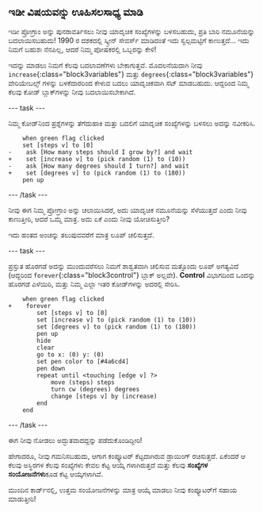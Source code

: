 ## ಇಡೀ ವಿಷಯವನ್ನು ಊಹಿಸಲಸಾಧ್ಯ ಮಾಡಿ

ಇಡೀ ಪ್ರೋಗ್ರಾಂ ಅನ್ನು ಪುನರಾವರ್ತಿಸಲು ನೀವು ಯಾದೃಚಿಕ ಸಂಖ್ಯೆಗಳನ್ನು ಬಳಸಬಹುದು, ಪ್ರತಿ ಬಾರಿ ನಮೂನೆಯನ್ನು ಬದಲಾಯಿಸಬಹುದು! 1990 ರ ದಶಕದಲ್ಲಿ ಸ್ಕ್ರೀನ್ ಸೇವರ್ಸ್ ಮಾಡಿದಂತೆ ಇದು ಸ್ವಲ್ಪಮಟ್ಟಿಗೆ ಕಾಣುತ್ತದೆ... ಇದು ನಿಮಗೆ ಬಹುಶಃ ನೆನಪಿಲ್ಲ, ಆದರೆ ನಿಮ್ಮ ಪೋಷಕರಲ್ಲಿ ಒಬ್ಬರನ್ನು ಕೇಳಿ!

ಇದನ್ನು ಮಾಡಲು ನಿಮಗೆ ಕೆಲವು ಬದಲಾವಣೆಗಳು ಬೇಕಾಗುತ್ತವೆ. ಮೊದಲನೆಯದಾಗಿ ನೀವು `increase`{:class="block3variables"} ಮತ್ತು `degrees`{:class="block3variables"} ವೇರಿಯೇಬಲ್ಸ್ ಗಳನ್ನು ಬಳಕೆದಾರರಿಂದ ಕೇಳುವ ಬದಲು ಯಾದೃಚಿಕವಾಗಿ ಸೆಟ್ ಮಾಡಬಹುದು. ಆದ್ದರಿಂದ ನಿಮ್ಮ ಕೆಲವು ಕೋಡ್ ಬ್ಲಾಕ್‌ಗಳನ್ನು ನೀವು ಬದಲಾಯಿಸಬೇಕಾಗಿದೆ.

--- task ---

ನಿಮ್ಮ ಕೋಡ್‌ನಿಂದ ಪ್ರಶ್ನೆಗಳನ್ನು ತೆಗೆದುಹಾಕಿ ಮತ್ತು ಬದಲಿಗೆ ಯಾದೃಚಿಕ ಸಂಖ್ಯೆಗಳನ್ನು ಬಳಸಲು ಅದನ್ನು ನವೀಕರಿಸಿ.

```blocks3
    when green flag clicked
    set [steps v] to [0]
-    ask [How many steps should I grow by?] and wait
+    set [increase v] to (pick random (1) to (10))
-    ask [How many degrees should I turn?] and wait
+    set [degrees v] to (pick random (1) to (180))
    pen up
```

--- /task ---

ನೀವು ಈಗ ನಿಮ್ಮ ಪ್ರೋಗ್ರಾಂ ಅನ್ನು ಚಲಾಯಿಸಿದರೆ, ಅದು ಯಾದೃಚಿಕ ನಮೂನೆಯನ್ನು ಸೆಳೆಯುತ್ತದೆ ಎಂದು ನೀವು ಕಾಣುತ್ತೀರಿ, ಆದರೆ ಒಮ್ಮೆ ಮಾತ್ರ. ಅದು ಏಕೆ ಎಂದು ನೀವು ಯೋಚಿಸುತ್ತೀರಿ?

ಇದು ಹಂತದ ಅಂಚನ್ನು ತಲುಪುವವರೆಗೆ ಮಾತ್ರ ಲೂಪ್ ಚಲಿಸುತ್ತದೆ.

--- task ---

ಪ್ರಸ್ತುತ ಹೊರಗಡೆ ಅದನ್ನು ಮುಂದುವರೆಸಲು ನಿಮಗೆ ಶಾಶ್ವತವಾಗಿ ಚಲಿಸುವ ಮತ್ತೊಂದು ಲೂಪ್ ಅಗತ್ಯವಿದೆ (ಆದ್ದರಿಂದ `forever`{:class="block3control"} ಬ್ಲಾಕ್ ಅಲ್ಲವೇ). **Control** ವಿಭಾಗದಿಂದ ಒಂದನ್ನು ಹೊರಗಡೆ ಎಳೆಯಿರಿ, ಮತ್ತು ನಿಮ್ಮ ಎಲ್ಲಾ ಇತರ ಕೋಡ್‌ಗಳನ್ನು ಅದರಲ್ಲಿ ಸೇರಿಸಿ.

```blocks3
    when green flag clicked
+    forever 
        set [steps v] to [0]
        set [increase v] to (pick random (1) to (10))
        set [degrees v] to (pick random (1) to (180))
        pen up
        hide
        clear
        go to x: (0) y: (0)
        set pen color to [#4a6cd4]
        pen down
        repeat until <touching [edge v] ?> 
            move (steps) steps
            turn cw (degrees) degrees
            change [steps v] by (increase)
        end
    end
```

--- /task ---

ಈಗ ನೀವು ನೋಡಲು ಅದ್ಭುತವಾದದ್ದನ್ನು ಪಡೆದುಕೊಂಡಿದ್ದೀರಿ!

ಹೇಗಾದರೂ, ನೀವು ಗಮನಿಸಬಹುದು, ಆಗಾಗ ಕಂಪ್ಯೂಟರ್ ಕೆಟ್ಟದಾಗಿರುವ ಡ್ರಾಯಿಂಗ್ ರಚಿಸುತ್ತದೆ. ಏಕೆಂದರೆ ಆ ಕೆಲವು ಅಸ್ಥಿರಗಳ ಕೆಲವು ಸಂಖ್ಯೆಗಳು ಕೇವಲ ಕೆಟ್ಟ ಆಯ್ಕೆ ಗಳಾಗಿರುತ್ತದೆ ಮತ್ತು ಕೆಲವು **ಸಂಖ್ಯೆಗಳ ಸಂಯೋಜನೆಗಳು**ಕೂಡ ಕೆಟ್ಟ ಆಯ್ಕೆಗಳಾಗಿವೆ.

ಮುಂದಿನ ಕಾರ್ಡ್‌ನಲ್ಲಿ, ಉತ್ತಮ ಸಂಯೋಜನೆಗಳನ್ನು ಮಾತ್ರ ಆಯ್ಕೆ ಮಾಡಲು ನೀವು ಕಂಪ್ಯೂಟರ್‌ಗೆ ಸಹಾಯ ಮಾಡುತ್ತೀರಿ!